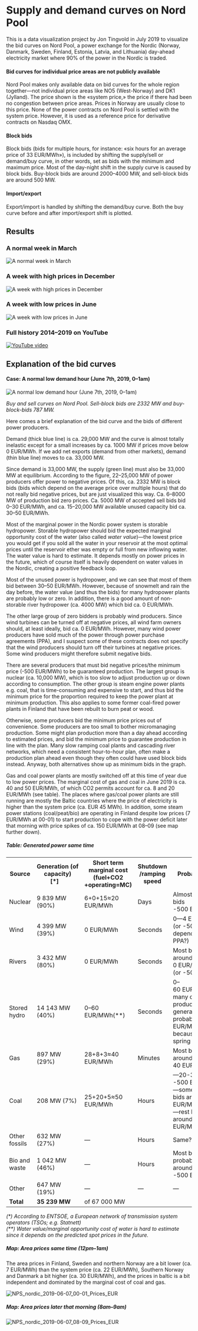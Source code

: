 # Supply and demand curves on Nord Pool

This is a data visualization project by Jon Tingvold in July 2019 to visualize the bid curves on Nord Pool, a power exchange for the Nordic (Norway, Danmark, Sweden, Finland, Estonia, Latvia, and Lithuania) day-ahead electricity market where 90% of the power in the Nordic is traded.

#### Bid curves for individual price areas are not publicly available

Nord Pool makes only available data on bid curves for the whole region together—not individual price areas like NO5 (West-Norway) and DK1 (Jylland). The price shown is the «system price,» the price if there had been no congestion between price areas. Prices in Norway are usually close to this price. None of the power contracts on Nord Pool is settled with the system price. However, it is used as a reference price for derivative contracts on Nasdaq OMX. 

#### Block bids

Block bids (bids for multiple hours, for instance: «six hours for an average price of 33 EUR/MWh»), is included by shifting the supply/sell or demand/buy curve, in other words, set as bids with the minimum and maximum price. Most of the day-night shift in the supply curve is caused by block bids. Buy-block bids are around 2000–4000 MW, and sell-block bids are around 500 MW.

#### Import/export

Export/import is handled by shifting the demand/buy curve. Both the buy curve before and after import/export shift is plotted.

Results
---------------

### A normal week in March

![A normal week in March](animations/1-normal-week-in-march.gif)

### A week with high prices in December

![A week with high prices in December](animations/2-high-price-week-in-december.gif)

### A week with low prices in June

![A week with low prices in June](animations/3-low-price-week-in-june.gif)

### Full history 2014–2019 on YouTube

[![YouTube video](http://img.youtube.com/vi/YaDiZ9z4KsY/0.jpg)](https://www.youtube.com/watch?v=YaDiZ9z4KsY&t=691s)



Explanation of the bid curves
-----------

#### Case: A normal low demand hour (June 7th, 2019, 0–1am)

![A normal low demand hour (June 7th, 2019, 0–1am)](animations/4-2019-06-07-0000.png)

*Buy and sell curves on Nord Pool. Sell-block bids are 2332 MW and buy-block-bids 787 MW.*

Here comes a brief explanation of the bid curve and the bids of different power producers.

Demand (thick blue line) is ca. 29,000 MW and the curve is almost totally inelastic except for a small increases by ca. 1000 MW if prices move below 0 EUR/MWh. If we add net exports (demand from other markets), demand (thin blue line) moves to ca. 33,000 MW.

Since demand is 33,000 MW, the supply (green line) must also be 33,000 MW at equilibrium. According to the figure, 22–25,000 MW of power producers offer power to negative prices. Of this, ca. 2332 MW is block bids (bids which depend on the average price over multiple hours) that do not really bid negative prices, but are just visualized this way. Ca. 6–8000 MW of production bid zero prices. Ca. 5000 MW of accepted sell bids bid 0–30 EUR/MWh, and ca. 15–20,000 MW available unused capacity bid ca. 30–50 EUR/MWh.

Most of the marginal power in the Nordic power system is storable hydropower. Storable hydropower should bid the expected marginal opportunity cost of the water (also called *water value*)—the lowest price you would get if you sold all the water in your reservoir at the most optimal prices until the reservoir ether was empty or full from new inflowing water. The water value is hard to estimate. It depends mostly on power prices in the future, which of course itself is heavily dependent on water values in the Nordic, creating a positive feedback loop.

Most of the unused power is hydropower, and we can see that most of them bid between 30–50 EUR/MWh. However, because of snowmelt and rain the day before, the water value (and thus the bids) for many hydropower plants are probably low or zero. In addition, there is a good amount of non-storable river hydropower (ca. 4000 MW) which bid ca. 0 EUR/MWh.

The other large group of zero bidders is probably wind producers. Since wind turbines can be turned off at negative prices, all wind farm owners should, at least ideally, bid ca. 0 EUR/MWh. However, many wind power producers have sold much of the power through power purchase agreements (PPA), and I suspect some of these contracts does not specify that the wind producers should turn off their turbines at negative prices. Some wind producers might therefore submit negative bids.

There are several producers that must bid negative prices/the minimum price (-500 EUR/MWh) to be guaranteed production. The largest group is nuclear (ca. 10,000 MW), which is too slow to adjust production up or down according to consumption. The other group is steam engine power plants e.g. coal, that is time-consuming and expensive to start, and thus bid the minimum price for the proportion required to keep the power plant at minimum production. This also applies to some former coal-fired power plants in Finland that have been rebuilt to burn peat or wood.

Otherwise, some producers bid the minimum price prices out of convenience. Some producers are too small to bother micromanaging production. Some might plan production more than a day ahead according to estimated prices, and bid the minimum price to guarantee production in line with the plan. Many slow ramping coal plants and cascading river networks, which need a consistent hour-to-hour plan, often make a production plan ahead even though they often could have used block bids instead. Anyway, both alternatives show up as minimum bids in the graph.

Gas and coal power plants are mostly switched off at this time of year due to low power prices. The marginal cost of gas and coal in June 2019 is ca. 40 and 50 EUR/MWh, of which CO2 permits account for ca. 8 and 20 EUR/MWh (see table). The places where gas/coal power plants are still running are mostly the Baltic countries where the price of electricity is higher than the system price (ca. EUR 45 MWh). In addition, some steam power stations (coal/peat/bio) are operating in Finland despite low prices (7 EUR/MWh at 00-01) to start production to cope with the power deficit later that morning with price spikes of ca. 150 EUR/MWh at 08–09 (see map further down).

##### Table: Generated power same time

<table>
<tr><th>Source</th><th>Generation&nbsp;(of capacity)[*]&nbsp;&nbsp;&nbsp;&nbsp;</th><th>Short term <br>marginal cost <br>(fuel+CO2<br>+operating=MC)</th><th>Shutdown<br>/ramping speed</th><th>Probable bid</th></tr>
<tr><td>Nuclear</td><td>9&nbsp;839 MW (90%)</td><td>6+0+15≈20 EUR/MWh</td><td>Days</td><td>Almost all of bids -500&nbsp;EUR/MWh</td></tr>
<tr><td>Wind</td><td>4&nbsp;399&nbsp;MW (39%)</td><td>0&nbsp;EUR/MWh</td><td>Seconds</td><td>0—4&nbsp;EUR/MWh<br>(or -500 depending on PPA?)</td></tr>
<tr><td>Rivers</td><td>3&nbsp;432&nbsp;MW (80%)</td><td>0&nbsp;EUR/MWh</td><td>Seconds</td><td>Most bids around 0&nbsp;EUR/MWh<br>(or -500)</td></tr>
<tr><td>Stored hydro</td><td>14&nbsp;143&nbsp;MW (40%)</td><td>0–60 EUR/MWh(**)</td><td>Seconds</td><td>0–60&nbsp;EUR/MWh, many of the producing generators probably 0–20 EUR/MWh because of spring water</td></tr>
<tr><td>Gas</td><td>897&nbsp;MW (29%)</td><td>28+8+3≈40 EUR/MWh</td><td>Minutes</td><td>Most bids around 40&nbsp;EUR/MWh</td></tr>
<tr><td>Coal</td><td>208&nbsp;MW (7%)</td><td>25+20+5≈50&nbsp; EUR/MWh</td><td>Hours</td><td>—20-30% -500&nbsp;EUR/MWh<br>—some block bids around 50 EUR/MWh<br>—rest hour bids around 50 EUR/MWh</td></tr>
<tr><td>Other fossils</td><td>632&nbsp;MW (27%)</td><td>—</td><td>Hours</td><td>Same?</td></tr>
<tr><td>Bio and waste</td><td>1&nbsp;042&nbsp;MW (46%)</td><td>—</td><td>Hours</td><td>Most bids probably around -500&nbsp;EUR/MWh</td></tr>
<tr><td>Other</td><td>647&nbsp;MW (19%)</td><td>—</td><td>—</td><td>—</td></tr>
<tr><td><strong>Total</strong></td><td><strong>35&nbsp;239&nbsp;MW</strong></td><td>of 67&nbsp;000&nbsp;MW</td><td></td><td></td></tr>
</table>   

*(\*) According to ENTSOE, a European network of transmission system operators (TSOs; e.g. Statnett)*   
*(\*\*) Water value/marginal opportunity cost of water is hard to estimate since it depends on the predicted spot prices in the future.*



##### Map: Area prices same time (12pm–1am)

The area prices in Finland, Sweden and northern Norway are a bit lower (ca. 7 EUR/MWh) than the system price (ca. 22 EUR/MWh), Southern Norway and Danmark a bit higher (ca. 30 EUR/MWh), and the prices in baltic is a bit independent and dominated by the marginal cost of coal and gas.

![NPS_nordic_2019-06-07_00-01_Prices_EUR](prices-2019-06-07/NPS_nordic_2019-06-07_00-01_Prices_EUR.svg)



##### Map: Area prices later that morning (8am–9am)

![NPS_nordic_2019-06-07_08-09_Prices_EUR](prices-2019-06-07/NPS_nordic_2019-06-07_08-09_Prices_EUR.svg)